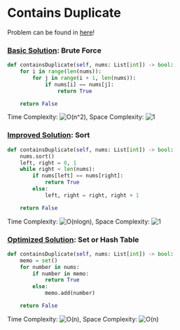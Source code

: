 # Contains Duplicate

Problem can be found in [here](https://leetcode.com/problems/contains-duplicate)!

### [Basic Solution](/Array/217-ContainsDuplicate/basicSolution.py): Brute Force

```python
def containsDuplicate(self, nums: List[int]) -> bool:
    for i in range(len(nums)):
        for j in range(i + 1, len(nums)):
            if nums[i] == nums[j]:
                return True

    return False
```

Time Complexity: ![O(n^2)](<https://latex.codecogs.com/svg.image?\inline&space;O(n^2)>), Space Complexity: ![1](<https://latex.codecogs.com/svg.image?\inline&space;O(1)>)

### [Improved Solution](/Array/217-ContainsDuplicate/improvedSolution.py): Sort

```python
def containsDuplicate(self, nums: List[int]) -> bool:
    nums.sort()
    left, right = 0, 1
    while right < len(nums):
        if nums[left] == nums[right]:
            return True
        else:
            left, right = right, right + 1

    return False
```

Time Complexity: ![O(nlogn)](<https://latex.codecogs.com/svg.image?\inline&space;O(nlogn)>), Space Complexity: ![1](<https://latex.codecogs.com/svg.image?\inline&space;O(1)>)

### [Optimized Solution](/Array/217-ContainsDuplicate/optimizedSolution.py): Set or Hash Table

```python
def containsDuplicate(self, nums: List[int]) -> bool:
    memo = set()
    for number in nums:
        if number in memo:
            return True
        else:
            memo.add(number)

    return False
```

Time Complexity: ![O(n)](<https://latex.codecogs.com/svg.image?\inline&space;O(n)>), Space Complexity: ![O(n)](<https://latex.codecogs.com/svg.image?\inline&space;O(n)>)
